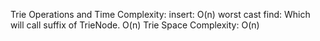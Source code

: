 Trie Operations and Time Complexity:
insert: O(n) worst cast
find: Which will call suffix of TrieNode. O(n)
Trie Space Complexity: O(n) 
